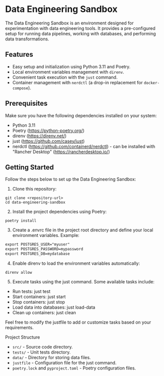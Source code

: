 # Data Engineering Sandbox

The Data Engineering Sandbox is an environment designed for experimentation with data engineering tools. It provides a pre-configured setup for running data pipelines, working with databases, and performing data transformations.

## Features

- Easy setup and initialization using Python 3.11 and Poetry.
- Local environment variables management with `direnv`.
- Convenient task execution with the `just` command.
- Container management with `nerdctl` (a drop-in replacement for `docker-compose`).

## Prerequisites

Make sure you have the following dependencies installed on your system:

- Python 3.11
- Poetry (https://python-poetry.org/)
- direnv (https://direnv.net/)
- just (https://github.com/casey/just)
- nerdctl (https://github.com/containerd/nerdctl) - can be installed with "Rancher Desktop" (https://rancherdesktop.io/)

## Getting Started

Follow the steps below to set up the Data Engineering Sandbox:

1. Clone this repository:

```shell
git clone <repository-url>
cd data-engineering-sandbox
```

2. Install the project dependencies using Poetry:

```shell
poetry install
```

3. Create a .envrc file in the project root directory and define your local environment variables. Example:

```txt
export POSTGRES_USER="myuser"
export POSTGRES_PASSWORD=mypassword
export POSTGRES_DB=mydatabase
```

4. Enable direnv to load the environment variables automatically:

```shell
direnv allow
```

5. Execute tasks using the just command. Some available tasks include:

- Run tests: just test
- Start containers: just start
- Stop containers: just stop
- Load data into databases: just load-data
- Clean up containers: just clean

Feel free to modify the justfile to add or customize tasks based on your requirements.

Project Structure

- `src/` - Source code directory.
- `tests/` - Unit tests directory.
- `data/` - Directory for storing data files.
- `justfile` - Configuration file for the just command.
- `poetry.lock` and `pyproject.toml` - Poetry configuration files.